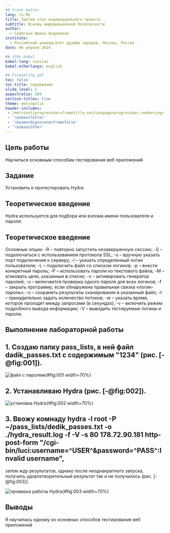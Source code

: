 ```yaml
---
## Front matter
lang: ru-RU
title: Третий этап индивидуального проекта
subtitle: Основы информационной безопасности
author:
  - Серёгина Ирина Андреевна 
institute:
  - Российский университет дружбы народов, Москва, Россия
date: 06 апреля 2024

## i18n babel
babel-lang: russian
babel-otherlangs: english

## Formatting pdf
toc: false
toc-title: Содержание
slide_level: 2
aspectratio: 169
section-titles: true
theme: metropolis
header-includes:
 - \metroset{progressbar=frametitle,sectionpage=progressbar,numbering=fraction}
 - '\makeatletter'
 - '\beamer@ignorenonframefalse'
 - '\makeatother'
---
```



## Цель работы

Научиться основным способам тестирования веб приложений

## Задание

Установить и протестировать Hydra 

## Теоретическое введение

Hydra используется для подбора или взлома имени пользователя и пароля. 

## Теоретическое введение

Основные опции:
-R – повторно запустить незавершенную сессию;
-S – подключаться с использованием протокола SSL;
-s – вручную указать порт подключения к серверу;
-l – указать определенный логин пользователя;
-L – подключить файл со списком логинов;
-p – внести конкретный пароль;
-P – использовать пароли из текстового файла;
-M – атаковать цели, указанные в списке;
-x – активировать генератор паролей;
-u – включается проверка одного пароля для всех логинов;
-f – закрыть программу, если обнаружена правильная связка «логин-пароль»;
-o – сохранить результаты сканирования в указанный файл;
-t – принудительно задать количество потоков;
-w – указать время, которое проходит между запросами (в секундах);
-v – включить режим подробного вывода информации;
-V – выводить тестируемые логины и пароли.


## Выполнение лабораторной работы

## 1. Создаю папку pass_lists, в ней файл dadik_passes.txt с содержимым "1234" (рис. [-@fig:001]).

![файл с паролем](image/1.jpg){#fig:001 width=70%}

## 2. Устанавливаю Hydra (рис. [-@fig:002]).

![установка Hydra](image/2.jpg){#fig:002 width=70%}

## 3. Ввожу комнаду hydra -l root -P ~/pass_lists/dedik_passes.txt -o ./hydra_result.log -f -V -s 80 178.72.90.181 http-post-form "/cgi-bin/luci:username=^USER^&password=^PASS^:Invalid username", 
затем жду результатов, однако после неоднакратного запуска, получить удовлетворительный результат так и не получилось (рис. [-@fig:003]).

![проверка работы Hydra](image/3.jpg){#fig:003 width=70%}

## Выводы

Я научилась одному из основных способов тестирования веб приложений 

